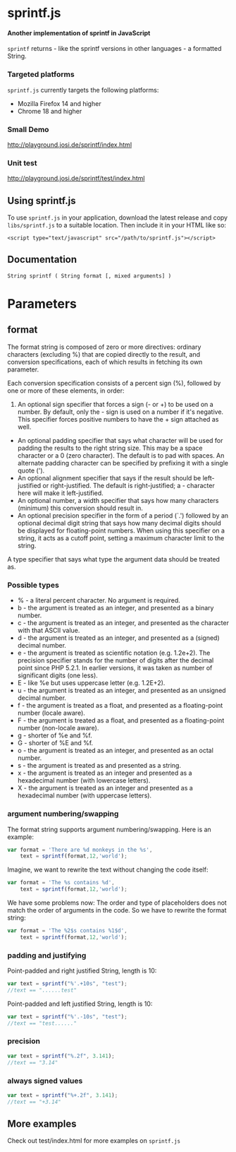 sprintf.js
==========

#### Another implementation of sprintf in JavaScript ####

`sprintf` returns - like the sprintf versions in other languages - a formatted String.

### Targeted platforms ###

`sprintf.js` currently targets the following platforms:

* Mozilla Firefox 14 and higher
* Chrome 18 and higher

### Small Demo ###
<http://playground.josi.de/sprintf/index.html>

### Unit test ###
<http://playground.josi.de/sprintf/test/index.html>

Using sprintf.js
----------------

To use `sprintf.js` in your application, download the latest release and copy 
`libs/sprintf.js` to a suitable location. Then include it in your HTML
like so:

    <script type="text/javascript" src="/path/to/sprintf.js"></script>

Documentation
-------------

    String sprintf ( String format [, mixed arguments] )

# Parameters #

## format ##

The format string is composed of zero or more directives: ordinary characters (excluding %) that are copied directly to the result, and conversion specifications, each of which results in fetching its own parameter. 

Each conversion specification consists of a percent sign (%), followed by one or more of these elements, in order:

1. An optional sign specifier that forces a sign (- or +) to be used on a number. By default, only the - sign is used on a number if it's negative. This specifier forces positive numbers to have the + sign attached as well.
* An optional padding specifier that says what character will be used for padding the results to the right string size. This may be a space character or a 0 (zero character). The default is to pad with spaces. An alternate padding character can be specified by prefixing it with a single quote (').
* An optional alignment specifier that says if the result should be left-justified or right-justified. The default is right-justified; a - character here will make it left-justified.
* An optional number, a width specifier that says how many characters (minimum) this conversion should result in.
* An optional precision specifier in the form of a period (`.') followed by an optional decimal digit string that says how many decimal digits should be displayed for floating-point numbers. When using this specifier on a string, it acts as a cutoff point, setting a maximum character limit to the string.

A type specifier that says what type the argument data should be treated as.

### Possible types ###
* % - a literal percent character. No argument is required.
* b - the argument is treated as an integer, and presented as a binary number.
* c - the argument is treated as an integer, and presented as the character with that ASCII value.
* d - the argument is treated as an integer, and presented as a (signed) decimal number.
* e - the argument is treated as scientific notation (e.g. 1.2e+2). The precision specifier stands for the number of digits after the decimal point since PHP 5.2.1. In earlier versions, it was taken as number of significant digits (one less).
* E - like %e but uses uppercase letter (e.g. 1.2E+2).
* u - the argument is treated as an integer, and presented as an unsigned decimal number.
* f - the argument is treated as a float, and presented as a floating-point number (locale aware).
* F - the argument is treated as a float, and presented as a floating-point number (non-locale aware).
* g - shorter of %e and %f.
* G - shorter of %E and %f.
* o - the argument is treated as an integer, and presented as an octal number.
* s - the argument is treated as and presented as a string.
* x - the argument is treated as an integer and presented as a hexadecimal number (with lowercase letters).
* X - the argument is treated as an integer and presented as a hexadecimal number (with uppercase letters).

### argument numbering/swapping ###
The format string supports argument numbering/swapping. Here is an example:

```javascript
var format = 'There are %d monkeys in the %s',
    text = sprintf(format,12,'world');
```

Imagine, we want to rewrite the text without changing the code itself:

```javascript
var format = 'The %s contains %d',
    text = sprintf(format,12,'world');
```

We have some problems now: The order and type of placeholders does not match the order of arguments in the code. So we have to rewrite the format string:

```javascript
var format = 'The %2$s contains %1$d',
    text = sprintf(format,12,'world');
```

### padding and justifying ###

Point-padded and right justified String, length is 10:
```javascript
var text = sprintf("%'.+10s", "test");
//text == "......test"
```

Point-padded and left justified String, length is 10:
```javascript
var text = sprintf("%'.-10s", "test");
//text == "test......"
```

### precision ###

```javascript
var text = sprintf("%.2f", 3.141);
//text == "3.14"
```

### always signed values ###

```javascript
var text = sprintf("%+.2f", 3.141);
//text == "+3.14"
```

## More examples ##

Check out test/index.html for more examples on `sprintf.js`